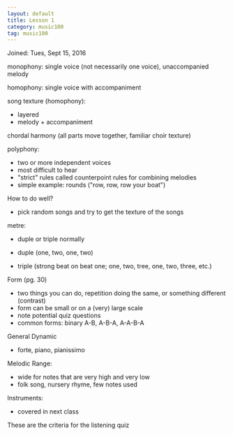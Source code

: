 ```yaml
---
layout: default
title: Lesson 1
category: music100
tag: music100
---
```


Joined: Tues, Sept 15, 2016  

monophony: single voice (not necessarily one voice), unaccompanied melody  

homophony: single voice with accompaniment

song texture (homophony):  
- layered  
- melody + accompaniment

chordal harmony (all parts move together, familiar choir texture)  

polyphony:  
- two or more independent voices  
- most difficult to hear  
- "strict" rules called counterpoint rules for combining melodies  
- simple example: rounds ("row, row, row your boat")  

How to do well?  
- pick random songs and try to get the texture of the songs  

metre:
- duple or triple normally

- duple (one, two, one, two)
- triple (strong beat on beat one; one, two, tree, one, two, three, etc.)

Form (pg. 30)  
- two things you can do, repetition doing the same, or something different (contrast)  
- form can be small or on a (very) large scale  
- note potential quiz questions  
- common forms: binary A-B, A-B-A, A-A-B-A  

General Dynamic
- forte, piano, pianissimo

Melodic Range:
- wide for notes that are very high and very low
- folk song, nursery rhyme, few notes used

Instruments:
- covered in next class

These are the criteria for the listening quiz
